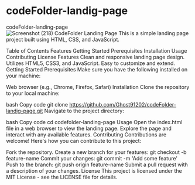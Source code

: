 # codeFolder-landig-page
codeFolder-landing-page  
![Screenshot (218)](https://github.com/Ghost91202/codeFolder-landig-page/assets/127385706/3b4db089-76a0-498e-a958-30ec178102f7)
CodeFolder Landing Page
This is a simple landing page project built using HTML, CSS, and JavaScript.

Table of Contents
Features
Getting Started
Prerequisites
Installation
Usage
Contributing
License
Features
Clean and responsive landing page design.
Utilizes HTML5, CSS3, and JavaScript.
Easy to customize and extend.
Getting Started
Prerequisites
Make sure you have the following installed on your machine:

Web browser (e.g., Chrome, Firefox, Safari)
Installation
Clone the repository to your local machine:

bash
Copy code
git clone https://github.com/Ghost91202/codeFolder-landig-page.git
Navigate to the project directory:

bash
Copy code
cd codefolder-landing-page
Usage
Open the index.html file in a web browser to view the landing page.
Explore the page and interact with any available features.
Contributing
Contributions are welcome! Here's how you can contribute to this project:

Fork the repository.
Create a new branch for your features: git checkout -b feature-name
Commit your changes: git commit -m 'Add some feature'
Push to the branch: git push origin feature-name
Submit a pull request with a description of your changes.
License
This project is licensed under the MIT License - see the LICENSE file for details.






